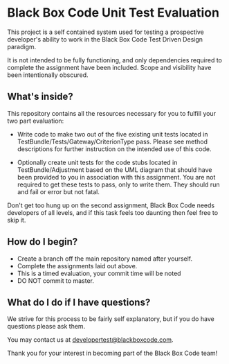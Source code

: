 Black Box Code Unit Test Evaluation
===================================

This project is a self contained system used for testing a prospective developer's ability
to work in the Black Box Code Test Driven Design paradigm.

It is not intended to be fully functioning, and only dependencies required to complete
the assignment have been included. Scope and visibility have been intentionally obscured.

What's inside?
--------------

This repository contains all the resources necessary for you to fulfill your two part evaluation:

* Write code to make two out of the five existing unit tests located in TestBundle/Tests/Gateway/CriterionType pass.
  Please see method descriptions for further instruction on the intended use of this code.

* Optionally create unit tests for the code stubs located in TestBundle/Adjustment based on the UML diagram
  that should have been provided to you in association with this assignment. You are not required
  to get these tests to pass, only to write them. They should run and fail or error but not fatal.

Don't get too hung up on the second assignment, Black Box Code needs developers of all levels, and if this
task feels too daunting then feel free to skip it.

How do I begin?
---------------

* Create a branch off the main repository named after yourself.
* Complete the assignments laid out above.
* This is a timed evaluation, your commit time will be noted
* DO NOT commit to master.

What do I do if I have questions?
---------------------------------

We strive for this process to be fairly self explanatory, but if you do have questions please ask them.

You may contact us at developertest@blackboxcode.com.

Thank you for your interest in becoming part of the Black Box Code team!
